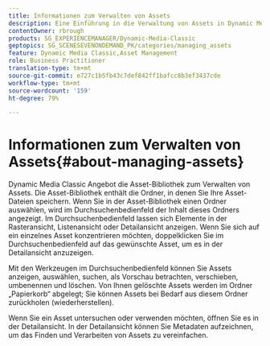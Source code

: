 ```yaml
---
title: Informationen zum Verwalten von Assets
description: Eine Einführung in die Verwaltung von Assets in Dynamic Media Classic
contentOwner: rbrough
products: SG_EXPERIENCEMANAGER/Dynamic-Media-Classic
geptopics: SG_SCENESEVENONDEMAND_PK/categories/managing_assets
feature: Dynamic Media Classic,Asset Management
role: Business Practitioner
translation-type: tm+mt
source-git-commit: e727c1b5fb43c7def842ff1bafcc8b3ef3437cde
workflow-type: tm+mt
source-wordcount: '159'
ht-degree: 79%

---
```



# Informationen zum Verwalten von Assets{#about-managing-assets}

Dynamic Media Classic Angebot die Asset-Bibliothek zum Verwalten von Assets. Die Asset-Bibliothek enthält die Ordner, in denen Sie Ihre Asset-Dateien speichern. Wenn Sie in der Asset-Bibliothek einen Ordner auswählen, wird im Durchsuchenbedienfeld der Inhalt dieses Ordners angezeigt. Im Durchsuchenbedienfeld lassen sich Elemente in der Rasteransicht, Listenansicht oder Detailansicht anzeigen. Wenn Sie sich auf ein einzelnes Asset konzentrieren möchten, doppelklicken Sie im Durchsuchenbedienfeld auf das gewünschte Asset, um es in der Detailansicht anzuzeigen.

Mit den Werkzeugen im Durchsuchenbedienfeld können Sie Assets anzeigen, auswählen, suchen, als Vorschau betrachten, verschieben, umbenennen und löschen. Von Ihnen gelöschte Assets werden im Ordner „Papierkorb“ abgelegt; Sie können Assets bei Bedarf aus diesem Ordner zurückholen (wiederherstellen).

Wenn Sie ein Asset untersuchen oder verwenden möchten, öffnen Sie es in der Detailansicht. In der Detailansicht können Sie Metadaten aufzeichnen, um das Finden und Verarbeiten von Assets zu vereinfachen.
